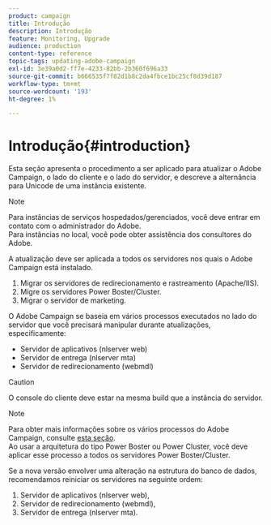 ```yaml
---
product: campaign
title: Introdução
description: Introdução
feature: Monitoring, Upgrade
audience: production
content-type: reference
topic-tags: updating-adobe-campaign
exl-id: 3e39a0d2-ff7e-4233-82bb-2b360f696a33
source-git-commit: b666535f7f82d1b8c2da4fbce1bc25cf8d39d187
workflow-type: tm+mt
source-wordcount: '193'
ht-degree: 1%

---
```


# Introdução{#introduction}



Esta seção apresenta o procedimento a ser aplicado para atualizar o Adobe Campaign, o lado do cliente e o lado do servidor, e descreve a alternância para Unicode de uma instância existente.

>[!NOTE]
>
>Para instâncias de serviços hospedados/gerenciados, você deve entrar em contato com o administrador do Adobe.\
>Para instâncias no local, você pode obter assistência dos consultores do Adobe.

A atualização deve ser aplicada a todos os servidores nos quais o Adobe Campaign está instalado.

1. Migrar os servidores de redirecionamento e rastreamento (Apache/IIS).
1. Migre os servidores Power Boster/Cluster.
1. Migrar o servidor de marketing.

O Adobe Campaign se baseia em vários processos executados no lado do servidor que você precisará manipular durante atualizações, especificamente:

* Servidor de aplicativos (nlserver web)
* Servidor de entrega (nlserver mta)
* Servidor de redirecionamento (webmdl)

>[!CAUTION]
>
>O console do cliente deve estar na mesma build que a instância do servidor.

>[!NOTE]
>
>Para obter mais informações sobre os vários processos do Adobe Campaign, consulte [esta seção](../../installation/using/general-architecture.md#logical-application-layer).\
>Ao usar a arquitetura do tipo Power Boster ou Power Cluster, você deve aplicar esse processo a todos os servidores Power Boster/Cluster.

Se a nova versão envolver uma alteração na estrutura do banco de dados, recomendamos reiniciar os servidores na seguinte ordem:

1. Servidor de aplicativos (nlserver web),
1. Servidor de redirecionamento (webmdl),
1. Servidor de entrega (nlserver mta).
